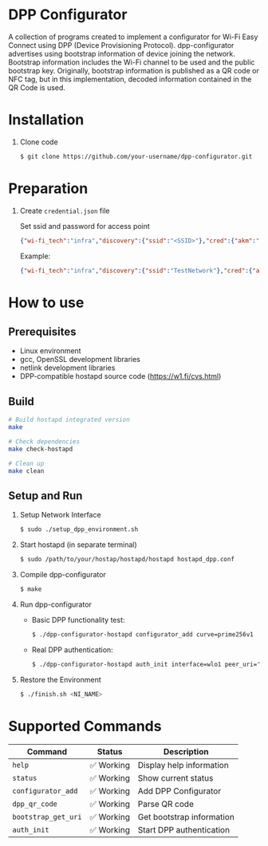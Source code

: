 # DPP Configurator

A collection of programs created to implement a configurator for Wi-Fi Easy Connect using DPP (Device Provisioning Protocol). dpp-configurator advertises using bootstrap information of device joining the network. Bootstrap information includes the Wi-Fi channel to be used and the public bootstrap key. Originally, bootstrap information is published as a QR code or NFC tag, but in this implementation, decoded information contained in the QR Code is used.

# Installation
1. Clone code
   ```bash
   $ git clone https://github.com/your-username/dpp-configurator.git
   ```

# Preparation
1. Create `credential.json` file
   
   Set ssid and password for access point
   ```json
   {"wi-fi_tech":"infra","discovery":{"ssid":"<SSID>"},"cred":{"akm":"psk","pass":"<PASSWORD>"}}
   ```
   
   Example:
   ```json
   {"wi-fi_tech":"infra","discovery":{"ssid":"TestNetwork"},"cred":{"akm":"psk","pass":"test123"}}
   ```

# How to use

## Prerequisites
- Linux environment
- gcc, OpenSSL development libraries
- netlink development libraries
- DPP-compatible hostapd source code (https://w1.fi/cvs.html)

## Build
```bash
# Build hostapd integrated version
make

# Check dependencies
make check-hostapd

# Clean up
make clean
```

## Setup and Run

1. Setup Network Interface
   ```bash
   $ sudo ./setup_dpp_environment.sh
   ```

2. Start hostapd (in separate terminal)
   ```bash
   $ sudo /path/to/your/hostap/hostapd/hostapd hostapd_dpp.conf
   ```

3. Compile dpp-configurator
   ```bash
   $ make
   ```

4. Run dpp-configurator

   - Basic DPP functionality test:
     ```bash
     $ ./dpp-configurator-hostapd configurator_add curve=prime256v1
     ```

   - Real DPP authentication:
     ```bash
     $ ./dpp-configurator-hostapd auth_init interface=wlo1 peer_uri="DPP:C:81/6;M:12:34:56:78:90:ab;K:MDkwEwYH...6DjUD8=;;" ssid=TestNetwork pass=test123
     ```

5. Restore the Environment
   ```bash
   $ ./finish.sh <NI_NAME>
   ```

# Supported Commands

| Command             | Status    | Description               |
| ------------------- | --------- | ------------------------- |
| `help`              | ✅ Working | Display help information  |
| `status`            | ✅ Working | Show current status       |
| `configurator_add`  | ✅ Working | Add DPP Configurator      |
| `dpp_qr_code`       | ✅ Working | Parse QR code             |
| `bootstrap_get_uri` | ✅ Working | Get bootstrap information |
| `auth_init`         | ✅ Working | Start DPP authentication  |